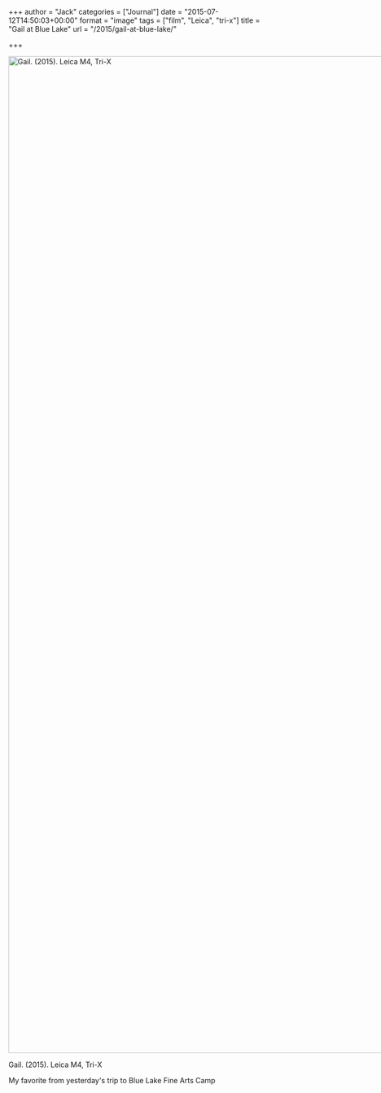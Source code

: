 +++
author = "Jack"
categories = ["Journal"]
date = "2015-07-12T14:50:03+00:00"
format = "image"
tags = ["film", "Leica", "tri-x"]
title = "Gail at Blue Lake"
url = "/2015/gail-at-blue-lake/"

+++

<div id="attachment_4704" style="width: 2951px" class="wp-caption alignnone">
  <a href="/img/2015/07/2015-Roll-018_17.jpg"><img class="wp-image-4704 size-full" src="/img/2015/07/2015-Roll-018_17.jpg" alt="Gail. (2015). Leica M4, Tri-X" width="2941" height="1960" srcset="/img/2015/07/2015-Roll-018_17.jpg 2941w, /img/2015/07/2015-Roll-018_17-300x200.jpg 300w, /img/2015/07/2015-Roll-018_17-768x512.jpg 768w, /img/2015/07/2015-Roll-018_17-1024x682.jpg 1024w, /img/2015/07/2015-Roll-018_17-1200x800.jpg 1200w" sizes="(max-width: 2941px) 100vw, 2941px" /></a>
  
  <p class="wp-caption-text">
    Gail. (2015). Leica M4, Tri-X
  </p>
</div>

My favorite from yesterday's trip to Blue Lake Fine Arts Camp